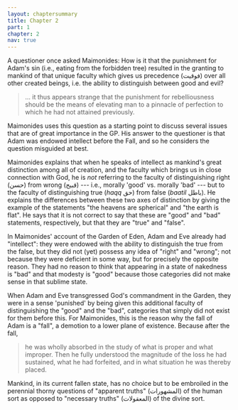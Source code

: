 ```yaml
---
layout: chaptersummary
title: Chapter 2
part: 1
chapter: 2
nav: true
---
```


A questioner once asked Maimonides: How is it that the punishment for Adam's sin (i.e., eating from the forbidden tree) resulted in the granting to mankind of that unique faculty which gives us precedence (فوقیت) over all other created beings, i.e. the ability to distinguish between good and evil?
> ... it thus appears strange that the punishment for rebelliousness should be the means of elevating man to a pinnacle of perfection to which he had not attained previously.

Maimonides uses this question as a starting point to discuss several issues that are of great importance in the GP. His answer to the questioner is that Adam was endowed intellect before the Fall, and so he considers the question misguided at best.

Maimonides explains that when he speaks of intellect as mankind's great distinction among all of creation, and the faculty which brings us in close connection with God, he is _not_ referring to the faculty of distinguishing right (حسن) from wrong (قبيح) --- i.e., morally 'good' vs. morally 'bad' --- but to the faculty of distinguishing true (_haqq_ حق) from false (_baatil_ باطل). He explains the differences between these two axes of distinction by giving the example of the statements "the heavens are spherical" and "the earth is flat". He says that it is not correct to say that these are "good" and "bad" statements, respectively, but that they are "true" and "false".

In Maimonides' account of the Garden of Eden, Adam and Eve already had "intellect": they were endowed with the ability to distinguish the true from the false, but they did not (yet) possess any idea of "right" and "wrong"; not because they were deficient in some way, but for precisely the opposite reason. They had no reason to think that appearing in a state of nakedness is "bad" and that modesty is "good" because those categories did not make sense in that sublime state.

When Adam and Eve transgressed God's commandment in the Garden, they were in a sense 'punished' by being given this additional faculty of distinguishing the "good" and the "bad", categories that simply did not exist for them before this. For Maimonides, this is the reason why the fall of Adam is a "fall", a demotion to a lower plane of existence. Because after the fall, 
> he was wholly absorbed in the study of what is proper and what improper. Then he fully understood the magnitude of the loss he had sustained, what he had forfeited, and in what situation he was thereby placed.

Mankind, in its current fallen state, has no choice but to be embroiled in the perennial thorny questions of "apparent truths" (المشهورات) of the human sort as opposed to "necessary truths" (المعقولات) of the divine sort. 
